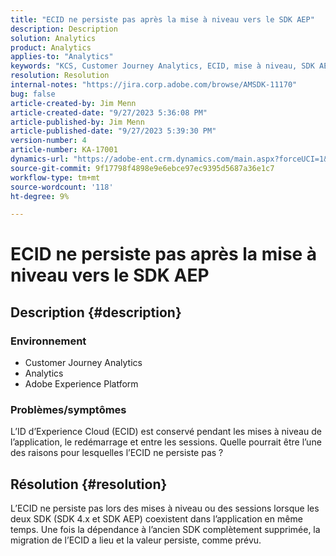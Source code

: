 ```yaml
---
title: "ECID ne persiste pas après la mise à niveau vers le SDK AEP"
description: Description
solution: Analytics
product: Analytics
applies-to: "Analytics"
keywords: "KCS, Customer Journey Analytics, ECID, mise à niveau, SDK AEP, Adobe Experience Platform, ID Experience Cloud"
resolution: Resolution
internal-notes: "https://jira.corp.adobe.com/browse/AMSDK-11170"
bug: false
article-created-by: Jim Menn
article-created-date: "9/27/2023 5:36:08 PM"
article-published-by: Jim Menn
article-published-date: "9/27/2023 5:39:30 PM"
version-number: 4
article-number: KA-17001
dynamics-url: "https://adobe-ent.crm.dynamics.com/main.aspx?forceUCI=1&pagetype=entityrecord&etn=knowledgearticle&id=e48bd550-5c5d-ee11-be6f-6045bd006268"
source-git-commit: 9f17798f4898e9e6ebce97ec9395d5687a36e1c7
workflow-type: tm+mt
source-wordcount: '118'
ht-degree: 9%

---
```


# ECID ne persiste pas après la mise à niveau vers le SDK AEP

## Description {#description}


### <b>Environnement</b>

- Customer Journey Analytics
- Analytics
- Adobe Experience Platform




### <b>Problèmes/symptômes</b>

L’ID d’Experience Cloud (ECID) est conservé pendant les mises à niveau de l’application, le redémarrage et entre les sessions. Quelle pourrait être l’une des raisons pour lesquelles l’ECID ne persiste pas ?


## Résolution {#resolution}


L’ECID ne persiste pas lors des mises à niveau ou des sessions lorsque les deux SDK (SDK 4.x et SDK AEP) coexistent dans l’application en même temps. Une fois la dépendance à l’ancien SDK complètement supprimée, la migration de l’ECID a lieu et la valeur persiste, comme prévu.
